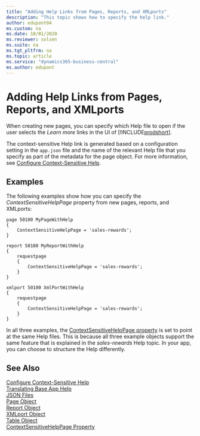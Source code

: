 ```yaml
---
title: "Adding Help Links from Pages, Reports, and XMLports"
description: "This topic shows how to specify the help link."
author: edupont04
ms.custom: na
ms.date: 10/01/2020
ms.reviewer: solsen
ms.suite: na
ms.tgt_pltfrm: na
ms.topic: article
ms.service: "dynamics365-business-central"
ms.author: edupont
---
```


# Adding Help Links from Pages, Reports, and XMLports

When creating new pages, you can specify which Help file to open if the user selects the *Learn more* links in the UI of [!INCLUDE[prodshort](includes/prodshort.md)].  

The context-sensitive Help link is generated based on a configuration setting in the `app.json` file and the name of the relevant Help file that you specify as part of the metadata for the page object. For more information, see [Configure Context-Sensitive Help](../help/context-sensitive-help.md).  

## Examples

The following examples show how you can specify the *ContextSensitiveHelpPage* property from new pages, reports, and XMLports:

```
page 50100 MyPageWithHelp
{
    ContextSensitiveHelpPage = 'sales-rewards';
}
```

```
report 50100 MyReportWithHelp
{
    requestpage
    {
        ContextSensitiveHelpPage = 'sales-rewards';
    }
}
```

```
xmlport 50100 XmlPortWithHelp
{
    requestpage
    {
        ContextSensitiveHelpPage = 'sales-rewards';
    }
}
```

In all three examples, the [ContextSensitiveHelpPage property](properties/devenv-contextsensitivehelppage-property.md) is set to point at the same Help files. This is because all three example objects support the same feature that is explained in the *sales-rewards* Help topic. In your app, you can choose to structure the Help differently.  

## See Also

[Configure Context-Sensitive Help](../help/context-sensitive-help.md)  
[Translating Base App Help](devenv-translate-base-app-help.md)  
[JSON Files](devenv-json-files.md#Appjson)  
[Page Object](devenv-page-object.md)  
[Report Object](devenv-report-object.md)  
[XMLport Object](devenv-xmlport-object.md)  
[Table Object](devenv-table-object.md)  
[ContextSensitiveHelpPage Property](properties/devenv-contextsensitivehelppage-property.md)  
